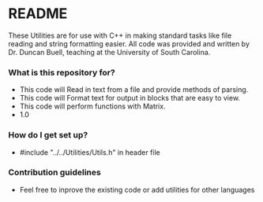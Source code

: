 # README #

These Utilities are for use with C++ in making standard tasks like file reading and string formatting easier. All code was provided and written by Dr. Duncan Buell, teaching at the University of South Carolina.

### What is this repository for? ###

* This code will Read in text from a file and provide methods of parsing. 
* This code will Format text for output in blocks that are easy to view.
* This code will perform functions with Matrix.
* 1.0

### How do I get set up? ###

* #include "../../Utilities/Utils.h" in header file


### Contribution guidelines ###

* Feel free to inprove the existing code or add utilities for other languages